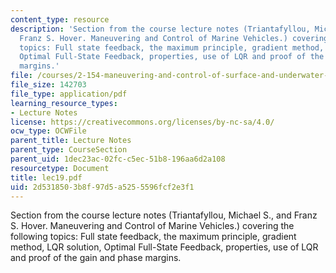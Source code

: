 ```yaml
---
content_type: resource
description: 'Section from the course lecture notes (Triantafyllou, Michael S., and
  Franz S. Hover. Maneuvering and Control of Marine Vehicles.) covering the following
  topics: Full state feedback, the maximum principle, gradient method, LQR solution,
  Optimal Full-State Feedback, properties, use of LQR and proof of the gain and phase
  margins.'
file: /courses/2-154-maneuvering-and-control-of-surface-and-underwater-vehicles-13-49-fall-2004/2d5318503b8f97d5a5255596fcf2e3f1_lec19.pdf
file_size: 142703
file_type: application/pdf
learning_resource_types:
- Lecture Notes
license: https://creativecommons.org/licenses/by-nc-sa/4.0/
ocw_type: OCWFile
parent_title: Lecture Notes
parent_type: CourseSection
parent_uid: 1dec23ac-02fc-c5ec-51b8-196aa6d2a108
resourcetype: Document
title: lec19.pdf
uid: 2d531850-3b8f-97d5-a525-5596fcf2e3f1
---
```

Section from the course lecture notes (Triantafyllou, Michael S., and Franz S. Hover. Maneuvering and Control of Marine Vehicles.) covering the following topics: Full state feedback, the maximum principle, gradient method, LQR solution, Optimal Full-State Feedback, properties, use of LQR and proof of the gain and phase margins.